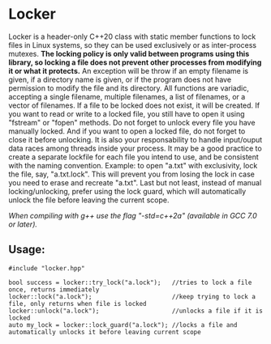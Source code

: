 # Locker

Locker is a header-only C++20 class with static member functions to lock files in Linux systems, so they can be used exclusively or as inter-process mutexes. **The locking policy is only valid between programs using this library, so locking a file does not prevent other processes from modifying it or what it protects.** An exception will be throw if an empty filename is given, if a directory name is given, or if the program does not have permission to modify the file and its directory. All functions are variadic, accepting a single filename, multiple filenames, a list of filenames, or a vector of filenames. If a file to be locked does not exist, it will be created. If you want to read or write to a locked file, you still have to open it using "fstream" or "fopen" methods. Do not forget to unlock every file you have manually locked. And if you want to open a locked file, do not forget to close it before unlocking. It is also your responsability to handle input/ouput data races among threads inside your process. It may be a good practice to create a separate lockfile for each file you intend to use, and be consistent with the naming convention. Example: to open "a.txt" with exclusivity, lock the file, say, "a.txt.lock". This will prevent you from losing the lock in case you need to erase and recreate "a.txt". Last but not least, instead of manual locking/unlocking, prefer using the lock guard, which will automatically unlock the file before leaving the current scope.

*When compiling with g++ use the flag "-std=c++2a" (available in GCC 7.0 or later).*

## Usage:

    #include "locker.hpp"

    bool success = locker::try_lock("a.lock");   //tries to lock a file once, returns immediately
    locker::lock("a.lock");                      //keep trying to lock a file, only returns when file is locked
    locker::unlock("a.lock");                    //unlocks a file if it is locked
    auto my_lock = locker::lock_guard("a.lock"); //locks a file and automatically unlocks it before leaving current scope
